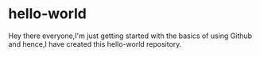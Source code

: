 # hello-world
Hey there everyone,I'm just getting started with the basics of using Github and hence,I have created this hello-world repository.
